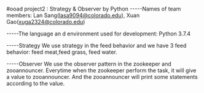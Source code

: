 #ooad project2 : Strategy & Observer by Python
-----Names of team members: Lan Sang(lasa9094@colorado.edu), Xuan Gao(xuga2324@colorado.edu)

-----The language an d environment used for development: Python 3.7.4

-----Strategy We use strategy in the feed behavior and we have 3 feed behavior: feed meat,feed grass, feed water.

-----Observer We use the observer pattern in the zookeeper and zooannouncer. Everytime when the zookeeper perform the task, it will give a value to zooannouncer. And the zooannouncer will print some statements according to the value.
